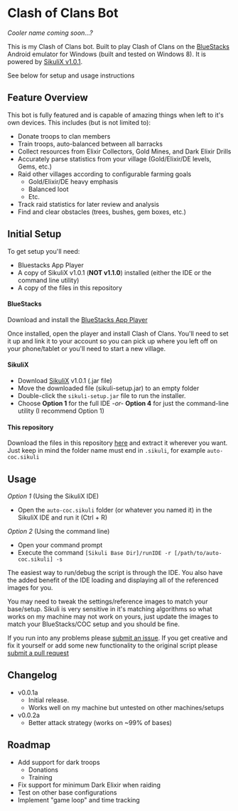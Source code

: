 # Clash of Clans Bot
*Cooler name coming soon...?*

This is my Clash of Clans bot. Built to play Clash of Clans on the [BlueStacks](http://www.bluestacks.com/app-player.html)
Android emulator for Windows (built and tested on Windows 8). It is powered by
[SikuliX v1.0.1](http://www.sikuli.org/).

See below for setup and usage instructions



## Feature Overview
This bot is fully featured and is capable of amazing things when left to it's
own devices. This includes (but is not limited to):

* Donate troops to clan members
* Train troops, auto-balanced between all barracks
* Collect resources from Elixir Collectors, Gold Mines, and Dark Elixir Drills
* Accurately parse statistics from your village (Gold/Elixir/DE levels, Gems, etc.)
* Raid other villages according to configurable farming goals
	* Gold/Elixir/DE heavy emphasis
	* Balanced loot
	* Etc.
* Track raid statistics for later review and analysis
* Find and clear obstacles (trees, bushes, gem boxes, etc.)

## Initial Setup
To get setup you'll need:
* Bluestacks App Player
* A copy of SikuliX v1.0.1 (**NOT v1.1.0**) installed (either the IDE or the command line utility)
* A copy of the files in this repository

#### BlueStacks
Download and install the [BlueStacks App Player](http://www.bluestacks.com/app-player.html)

Once installed, open the player and install Clash of Clans. You'll need to set it up and link it to your account
so you can pick up where you left off on your phone/tablet or you'll need to start a new village.

#### SikuliX
* Download [SikuliX](https://launchpad.net/sikuli/sikulix/1.0.1/+download/sikuli-setup.jar) v1.0.1 (.jar file)
* Move the downloaded file (sikuli-setup.jar) to an empty folder
* Double-click the `sikuli-setup.jar` file to run the installer.
* Choose **Option 1** for the full IDE *-or-* **Option 4** for just the command-line utility (I recommend Option 1)

#### This repository
Download the files in this repository [here](https://github.com/JeffreyHyer/auto-coc/archive/master.zip) and extract
it wherever you want. Just keep in mind the folder name must end in `.sikuli`, for example `auto-coc.sikuli`



## Usage
*Option 1* (Using the SikuliX IDE)
* Open the `auto-coc.sikuli` folder (or whatever you named it) in the SikuliX IDE and run it (Ctrl + R)

*Option 2* (Using the command line)
* Open your command prompt
* Execute the command `[Sikuli Base Dir]/runIDE -r [/path/to/auto-coc.sikuli] -s`

The easiest way to run/debug the script is through the IDE. You also have the added benefit of the IDE loading
and displaying all of the referenced images for you.

You may need to tweak the settings/reference images to match your base/setup. Sikuli is very sensitive in it's
matching algorithms so what works on my machine may not work on yours, just update the images to match your
BlueStacks/COC setup and you should be fine.

If you run into any problems please [submit an issue](https://github.com/JeffreyHyer/auto-coc/issues). If you get creative and fix it yourself or add some
new functionality to the original script please [submit a pull request](https://github.com/JeffreyHyer/auto-coc/pulls)



## Changelog
* v0.0.1a
	* Initial release.
	* Works well on my machine but untested on other machines/setups
* v0.0.2a
	* Better attack strategy (works on ~99% of bases)



## Roadmap
* Add support for dark troops
	* Donations
	* Training
* Fix support for minimum Dark Elixir when raiding
* Test on other base configurations
* Implement "game loop" and time tracking